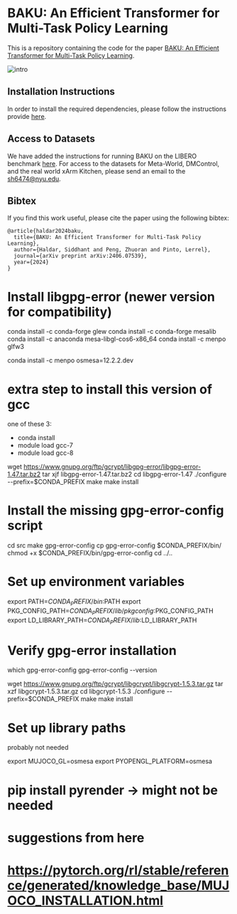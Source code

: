 # BAKU: An Efficient Transformer for Multi-Task Policy Learning

This is a repository containing the code for the paper [BAKU: An Efficient Transformer for Multi-Task Policy Learning](https://arxiv.org/abs/2406.07539).

![intro](https://github.com/siddhanthaldar/baku-release/assets/25313941/7df30d79-6864-4b39-bd33-55376829b28e)

## Installation Instructions

In order to install the required dependencies, please follow the instructions provide [here](Instructions.md).

## Access to Datasets
We have added the instructions for running BAKU on the LIBERO benchmark [here](Instructions.md). For access to the datasets for Meta-World, DMControl, and the real world xArm Kitchen, please send an email to the sh6474@nyu.edu. 

## Bibtex
If you find this work useful, please cite the paper using the following bibtex:
```
@article{haldar2024baku,
  title={BAKU: An Efficient Transformer for Multi-Task Policy Learning},
  author={Haldar, Siddhant and Peng, Zhuoran and Pinto, Lerrel},
  journal={arXiv preprint arXiv:2406.07539},
  year={2024}
}
```
# Install libgpg-error (newer version for compatibility)

conda install -c conda-forge glew
conda install -c conda-forge mesalib
conda install -c anaconda mesa-libgl-cos6-x86_64
conda install -c menpo glfw3


conda install -c menpo osmesa=12.2.2.dev


# extra step to install this version of gcc 
one of these 3:
- ⁠conda install 
- module load gcc-7
- ⁠module load gcc-8

  
wget https://www.gnupg.org/ftp/gcrypt/libgpg-error/libgpg-error-1.47.tar.bz2
tar xjf libgpg-error-1.47.tar.bz2
cd libgpg-error-1.47
./configure --prefix=$CONDA_PREFIX 
make
make install

# Install the missing gpg-error-config script
cd src
make gpg-error-config
cp gpg-error-config $CONDA_PREFIX/bin/
chmod +x $CONDA_PREFIX/bin/gpg-error-config
cd ../..

# Set up environment variables
export PATH=$CONDA_PREFIX/bin:$PATH
export PKG_CONFIG_PATH=$CONDA_PREFIX/lib/pkgconfig:$PKG_CONFIG_PATH
export LD_LIBRARY_PATH=$CONDA_PREFIX/lib:$LD_LIBRARY_PATH

# Verify gpg-error installation
which gpg-error-config
gpg-error-config --version

wget https://www.gnupg.org/ftp/gcrypt/libgcrypt/libgcrypt-1.5.3.tar.gz
tar xzf libgcrypt-1.5.3.tar.gz
cd libgcrypt-1.5.3
./configure --prefix=$CONDA_PREFIX
make
make install

# Set up library paths
<!-- export LD_LIBRARY_PATH=$CONDA_PREFIX/lib:$LD_LIBRARY_PATH
export CPATH=$CONDA_PREFIX/include --> probably not needed

export MUJOCO_GL=osmesa
export PYOPENGL_PLATFORM=osmesa
# pip install pyrender -> might not be needed
 

# suggestions from here
# https://pytorch.org/rl/stable/reference/generated/knowledge_base/MUJOCO_INSTALLATION.html
 
 


